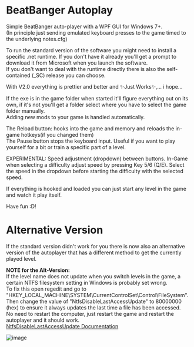# BeatBanger Autoplay

Simple BeatBanger auto-player with a WPF GUI for Windows 7+. <br>
(In principle just sending emulated keyboard presses to the game timed to the underlying notes.cfg)

To run the standard version of the software you might need to install a specific .net runtime. If you don't have it already you'll get a prompt to download it from Microsoft when you launch the software. <br>
If you don't want to deal with the runtime directly there is also the self-contained (_SC) release you can choose.

With V2.0 everything is prettier and better and ✨Just Works✨,... i hope...

If the exe is in the game folder when started it'll figure everything out on its own, if it's not you'll get a folder select where you have to select the game folder manually.<br>
Adding new mods to your game is handled automatically.<br>

The Reload button: hooks into the game and memory and reloads the in-game hotkeys(if you changed them)<br>
The Pause button stops the keyboard input. Useful if you want to play yourself for a bit or train a specific part of a level.<br>

EXPERIMENTAL: Speed adjustment (dropdown) between buttons. In-Game when selecting a difficulty adjust speed by pressing Key 5/6 (Q/E). Select the speed in the dropdown before starting the difficulty with the selected speed.

If everything is hooked and loaded you can just start any level in the game and watch it play itself.

Have fun :D!

# Alternative Version
If the standard version didn't work for you there is now also an alternative version of the autoplayer that has a different method to get the currently played level.

**NOTE for the Alt-Version:**<br>
If the level name does not update when you switch levels in the game, a certain NTFS filesystem setting in Windows is probably set wrong.<br>
To fix this open regedit and go to "HKEY_LOCAL_MACHINE\SYSTEM\CurrentControlSet\Control\FileSystem".<br>
Then change the value of "NtfsDisableLastAccessUpdate" to 80000000 (hex) to ensure it always updates the last time a file has been  accessed.<br>
No need to restart the computer, just restart the game and restart the autoplayer and it should work.<br>
[NtfsDisableLastAccessUpdate Documentation](https://winaero.com/disable-ntfs-last-access-time-updates-in-windows-10/)

![image](https://github.com/user-attachments/assets/8531e17c-2843-40b5-aecc-3db2c4b17865)

